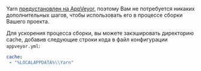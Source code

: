 Yarn [предустановлен на AppVeyor](https://www.appveyor.com/updates/2016/11/01/), поэтому Вам не потребуется никаких дополнительных шагов, чтобы использовать его в процессе сборки Вашего проекта.

Для ускорения процесса сборки, вы можете закэшировать директорию cache, добавив следующие строки кода в файл конфигурации `appveyor.yml`:

```yml
cache:
 - "%LOCALAPPDATA%\\Yarn"
```